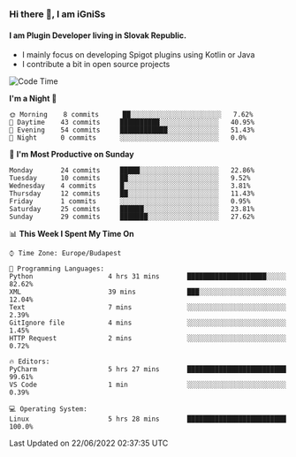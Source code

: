 ### Hi there 👋, I am iGniSs

#### I am Plugin Developer living in Slovak Republic.
- I mainly focus on developing Spigot plugins using Kotlin or Java
- I contribute a bit in open source projects

<!--START_SECTION:waka-->
![Code Time](http://img.shields.io/badge/Code%20Time-788%20hrs%2022%20mins-blue)

**I'm a Night 🦉** 

```text
🌞 Morning    8 commits      ██░░░░░░░░░░░░░░░░░░░░░░░   7.62% 
🌆 Daytime    43 commits     ██████████░░░░░░░░░░░░░░░   40.95% 
🌃 Evening    54 commits     ████████████░░░░░░░░░░░░░   51.43% 
🌙 Night      0 commits      ░░░░░░░░░░░░░░░░░░░░░░░░░   0.0%

```
📅 **I'm Most Productive on Sunday** 

```text
Monday       24 commits     █████░░░░░░░░░░░░░░░░░░░░   22.86% 
Tuesday      10 commits     ██░░░░░░░░░░░░░░░░░░░░░░░   9.52% 
Wednesday    4 commits      █░░░░░░░░░░░░░░░░░░░░░░░░   3.81% 
Thursday     12 commits     ██░░░░░░░░░░░░░░░░░░░░░░░   11.43% 
Friday       1 commits      ░░░░░░░░░░░░░░░░░░░░░░░░░   0.95% 
Saturday     25 commits     ██████░░░░░░░░░░░░░░░░░░░   23.81% 
Sunday       29 commits     ███████░░░░░░░░░░░░░░░░░░   27.62%

```


📊 **This Week I Spent My Time On** 

```text
⌚︎ Time Zone: Europe/Budapest

💬 Programming Languages: 
Python                   4 hrs 31 mins       ████████████████████░░░░░   82.62% 
XML                      39 mins             ███░░░░░░░░░░░░░░░░░░░░░░   12.04% 
Text                     7 mins              ░░░░░░░░░░░░░░░░░░░░░░░░░   2.39% 
GitIgnore file           4 mins              ░░░░░░░░░░░░░░░░░░░░░░░░░   1.45% 
HTTP Request             2 mins              ░░░░░░░░░░░░░░░░░░░░░░░░░   0.72%

🔥 Editors: 
PyCharm                  5 hrs 27 mins       █████████████████████████   99.61% 
VS Code                  1 min               ░░░░░░░░░░░░░░░░░░░░░░░░░   0.39%

💻 Operating System: 
Linux                    5 hrs 28 mins       █████████████████████████   100.0%

```


 Last Updated on 22/06/2022 02:37:35 UTC
<!--END_SECTION:waka-->